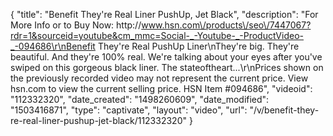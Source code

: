 {
    "title": "Benefit They're Real Liner  PushUp, Jet Black",
    "description": "For More Info or to Buy Now: http:\/\/www.hsn.com\/products\/seo\/7447067?rdr=1&sourceid=youtube&cm_mmc=Social-_-Youtube-_-ProductVideo-_-094686\r\nBenefit They're Real PushUp Liner\nThey're big. They're beautiful. And they're 100% real. We're talking about your eyes after you've swiped on this gorgeous black liner. The stateoftheart...\r\nPrices shown on the previously recorded video may not represent the current price.  View hsn.com to view the current selling price. HSN Item #094686",
    "videoid": "112332320",
    "date_created": "1498260609",
    "date_modified": "1503416871",
    "type": "captivate",
    "layout": "video",
    "url": "\/v\/benefit-they-re-real-liner-pushup-jet-black\/112332320"
}